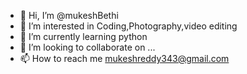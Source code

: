 - 👋 Hi, I’m @mukeshBethi
- 👀 I’m interested in Coding,Photography,video editing
- 🌱 I’m currently learning python
- 💞️ I’m looking to collaborate on ...
- 📫 How to reach me mukeshreddy343@gmail.com

<!---
mukeshBethi/mukeshBethi is a ✨ special ✨ repository because its `README.md` (this file) appears on your GitHub profile.
You can click the Preview link to take a look at your changes.
--->
